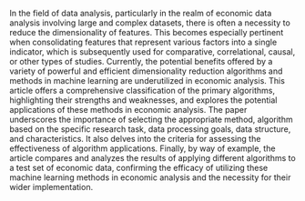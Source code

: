 In the field of data analysis, particularly in the realm of economic data analysis involving large
and complex datasets, there is often a necessity to reduce the dimensionality of features. This becomes
especially pertinent when consolidating features that represent various factors into a single indicator,
which is subsequently used for comparative, correlational, causal, or other types of studies. Currently,
the potential benefits offered by a variety of powerful and efficient dimensionality reduction algorithms
and methods in machine learning are underutilized in economic analysis. This article offers a
comprehensive classification of the primary algorithms, highlighting their strengths and weaknesses, and
explores the potential applications of these methods in economic analysis. The paper underscores the
importance of selecting the appropriate method, algorithm based on the specific research task, data
processing goals, data structure, and characteristics. It also delves into the criteria for assessing the
effectiveness of algorithm applications. Finally, by way of example, the article compares and analyzes the
results of applying different algorithms to a test set of economic data, confirming the efficacy of utilizing
these machine learning methods in economic analysis and the necessity for their wider implementation.
